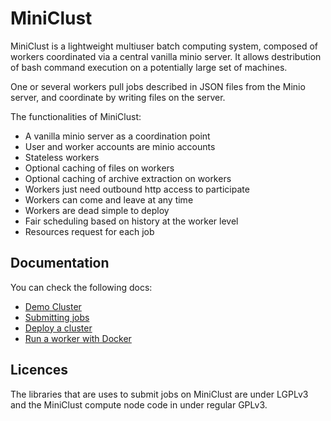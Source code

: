 # MiniClust

MiniClust is a lightweight multiuser batch computing system, composed of workers coordinated via a central vanilla minio server. It allows
destribution of bash command execution on a potentially large set of machines.

One or several workers pull jobs described in JSON files from the Minio server, and coordinate by writing files on the server.

The functionalities of MiniClust:
  - A vanilla minio server as a coordination point
  - User and worker accounts are minio accounts
  - Stateless workers
  - Optional caching of files on workers
  - Optional caching of archive extraction on workers
  - Workers just need outbound http access to participate
  - Workers can come and leave at any time
  - Workers are dead simple to deploy
  - Fair scheduling based on history at the worker level
  - Resources request for each job

## Documentation

You can check the following docs:
- [Demo Cluster](demo/README.md)
- [Submitting jobs](Submit.md)
- [Deploy a cluster](Deploy.md)
- [Run a worker with Docker](https://github.com/openmole/miniclust-worker)

## Licences

The libraries that are uses to submit jobs on MiniClust are under LGPLv3 and the MiniClust compute node code in under regular GPLv3.
